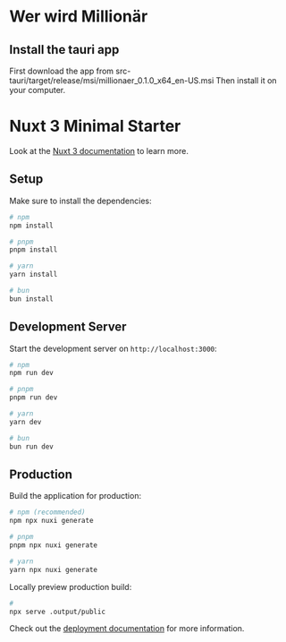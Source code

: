 
# Wer wird Millionär
## Install the tauri app
First download the app from src-tauri/target/release/msi/millionaer_0.1.0_x64_en-US.msi
Then install it on your computer.

# Nuxt 3 Minimal Starter

Look at the [Nuxt 3 documentation](https://nuxt.com/docs/getting-started/introduction) to learn more.

## Setup

Make sure to install the dependencies:

```bash
# npm
npm install

# pnpm
pnpm install

# yarn
yarn install

# bun
bun install
```

## Development Server

Start the development server on `http://localhost:3000`:

```bash
# npm
npm run dev

# pnpm
pnpm run dev

# yarn
yarn dev

# bun
bun run dev
```

## Production

Build the application for production:

```bash
# npm (recommended)
npm npx nuxi generate

# pnpm
pnpm npx nuxi generate

# yarn
yarn npx nuxi generate
```

Locally preview production build:

```bash
# 
npx serve .output/public 

```

Check out the [deployment documentation](https://nuxt.com/docs/getting-started/deployment) for more information.

